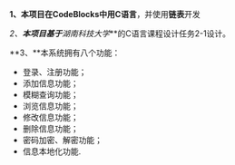 **1、**本项目在CodeBlocks中用**C语言**，并使用**链表**开发

**2、**本项目基于***湖南科技大学***的C语言课程设计任务2-1设计。

**3、**本系统拥有八个功能：

- 登录、注册功能；
- 添加信息功能；
- 模糊查询功能；
- 浏览信息功能；
- 修改信息功能；
- 删除信息功能；
- 密码加密、解密功能；
- 信息本地化功能.

​	